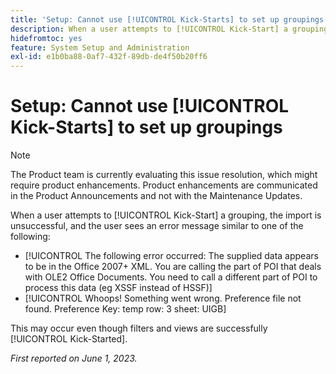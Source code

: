 ```yaml
---
title: 'Setup: Cannot use [!UICONTROL Kick-Starts] to set up groupings'
description: When a user attempts to [!UICONTROL Kick-Start] a grouping, the import is unsuccessful, and the user sees an error message.
hidefromtoc: yes
feature: System Setup and Administration
exl-id: e1b0ba88-0af7-432f-89db-de4f50b20ff6
---
```

# Setup: Cannot use [!UICONTROL Kick-Starts] to set up groupings

>[!NOTE]
>
>The Product team is currently evaluating this issue resolution, which might require product enhancements. Product enhancements are communicated in the Product Announcements and not with the Maintenance Updates.

When a user attempts to [!UICONTROL Kick-Start] a grouping, the import is unsuccessful, and the user sees an error message similar to one of the following:

* [!UICONTROL The following error occurred: The supplied data appears to be in the Office 2007+ XML. You are calling the part of POI that deals with OLE2 Office Documents. You need to call a different part of POI to process this data (eg XSSF instead of HSSF)]
* [!UICONTROL Whoops! Something went wrong. Preference file not found. Preference Key: temp row: 3 sheet: UIGB]

This may occur even though filters and views are successfully [!UICONTROL Kick-Started]. 

_First reported on June 1, 2023._
